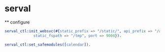 serval
======

** configure

```erlang
serval_ctl:init_websvc(#{static_prefix => "/static/", api_prefix => "/api/",
			 static_fspath => "/tmp", port => 9000}).

serval_ctl:set_safemodules([calendar]).

```
